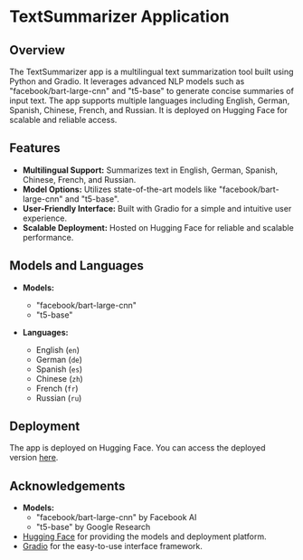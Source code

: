 # TextSummarizer Application

## Overview
The TextSummarizer app is a multilingual text summarization tool built using Python and Gradio. It leverages advanced NLP models such as "facebook/bart-large-cnn" and "t5-base" to generate concise summaries of input text. The app supports multiple languages including English, German, Spanish, Chinese, French, and Russian. It is deployed on Hugging Face for scalable and reliable access.

## Features
- **Multilingual Support:** Summarizes text in English, German, Spanish, Chinese, French, and Russian.
- **Model Options:** Utilizes state-of-the-art models like "facebook/bart-large-cnn" and "t5-base".
- **User-Friendly Interface:** Built with Gradio for a simple and intuitive user experience.
- **Scalable Deployment:** Hosted on Hugging Face for reliable and scalable performance.

## Models and Languages
- **Models:**
  - "facebook/bart-large-cnn"
  - "t5-base"

- **Languages:**
  - English (`en`)
  - German (`de`)
  - Spanish (`es`)
  - Chinese (`zh`)
  - French (`fr`)
  - Russian (`ru`)

## Deployment
The app is deployed on Hugging Face. You can access the deployed version [here](https://huggingface.co/spaces/sharmapacific/TextSummarizer).


## Acknowledgements
- **Models:**
  - "facebook/bart-large-cnn" by Facebook AI
  - "t5-base" by Google Research
- [Hugging Face](https://huggingface.co/) for providing the models and deployment platform.
- [Gradio](https://gradio.app/) for the easy-to-use interface framework.

